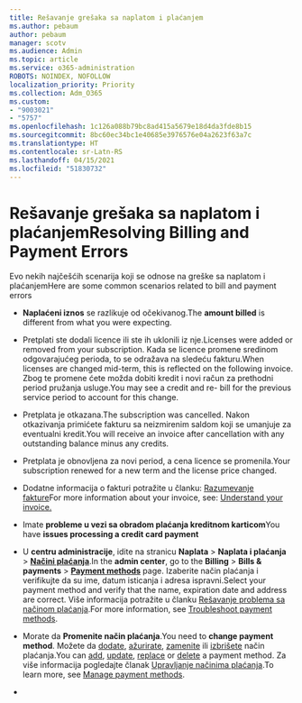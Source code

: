 ```yaml
---
title: Rešavanje grešaka sa naplatom i plaćanjem
ms.author: pebaum
author: pebaum
manager: scotv
ms.audience: Admin
ms.topic: article
ms.service: o365-administration
ROBOTS: NOINDEX, NOFOLLOW
localization_priority: Priority
ms.collection: Adm_O365
ms.custom:
- "9003021"
- "5757"
ms.openlocfilehash: 1c126a088b79bc8ad415a5679e18d4da3fde8b15
ms.sourcegitcommit: 8bc60ec34bc1e40685e3976576e04a2623f63a7c
ms.translationtype: HT
ms.contentlocale: sr-Latn-RS
ms.lasthandoff: 04/15/2021
ms.locfileid: "51830732"
---
```

# <a name="resolving-billing-and-payment-errors"></a><span data-ttu-id="65780-102">Rešavanje grešaka sa naplatom i plaćanjem</span><span class="sxs-lookup"><span data-stu-id="65780-102">Resolving Billing and Payment Errors</span></span>

<span data-ttu-id="65780-103">Evo nekih najčešćih scenarija koji se odnose na greške sa naplatom i plaćanjem</span><span class="sxs-lookup"><span data-stu-id="65780-103">Here are some common scenarios related to bill and payment errors</span></span>

- <span data-ttu-id="65780-104">**Naplaćeni iznos** se razlikuje od očekivanog.</span><span class="sxs-lookup"><span data-stu-id="65780-104">The  **amount billed** is different from what you were expecting.</span></span>
- <span data-ttu-id="65780-105">Pretplati ste dodali licence ili ste ih uklonili iz nje.</span><span class="sxs-lookup"><span data-stu-id="65780-105">Licenses were added or removed from your subscription.</span></span> <span data-ttu-id="65780-106">Kada se licence promene sredinom odgovarajućeg perioda, to se odražava na sledeću fakturu.</span><span class="sxs-lookup"><span data-stu-id="65780-106">When licenses are changed mid-term, this is reflected on the following invoice.</span></span> <span data-ttu-id="65780-107">Zbog te promene ćete možda dobiti kredit i novi račun za prethodni period pružanja usluge.</span><span class="sxs-lookup"><span data-stu-id="65780-107">You may see a credit and re- bill for the previous service period to account for this change.</span></span>
- <span data-ttu-id="65780-108">Pretplata je otkazana.</span><span class="sxs-lookup"><span data-stu-id="65780-108">The subscription was cancelled.</span></span> <span data-ttu-id="65780-109">Nakon otkazivanja primićete fakturu sa neizmirenim saldom koji se umanjuje za eventualni kredit.</span><span class="sxs-lookup"><span data-stu-id="65780-109">You will receive an invoice after cancellation with any outstanding balance minus any credits.</span></span>
- <span data-ttu-id="65780-110">Pretplata je obnovljena za novi period, a cena licence se promenila.</span><span class="sxs-lookup"><span data-stu-id="65780-110">Your subscription renewed for a new term and the license price changed.</span></span>
- <span data-ttu-id="65780-111">Dodatne informacija o fakturi potražite u članku: [Razumevanje fakture](https://docs.microsoft.com/microsoft-365/commerce/billing-and-payments/understand-your-invoice2)</span><span class="sxs-lookup"><span data-stu-id="65780-111">For more information about your invoice, see:  [Understand your invoice.](https://docs.microsoft.com/microsoft-365/commerce/billing-and-payments/understand-your-invoice2)</span></span>
- <span data-ttu-id="65780-112">Imate **probleme u vezi sa obradom plaćanja kreditnom karticom**</span><span class="sxs-lookup"><span data-stu-id="65780-112">You have  **issues processing a credit card payment**</span></span>
- <span data-ttu-id="65780-113">U **centru administracije**, idite na stranicu **Naplata**  >  **Naplata i plaćanja**  >  **[Načini plaćanja](https://go.microsoft.com/fwlink/p/?linkid=2018806)**.</span><span class="sxs-lookup"><span data-stu-id="65780-113">In the  **admin center**, go to the  **Billing**  >  **Bills & payments**  >  **[Payment methods](https://go.microsoft.com/fwlink/p/?linkid=2018806)** page.</span></span> <span data-ttu-id="65780-114">Izaberite način plaćanja i verifikujte da su ime, datum isticanja i adresa ispravni.</span><span class="sxs-lookup"><span data-stu-id="65780-114">Select your payment method and verify that the name, expiration date and address are correct.</span></span> <span data-ttu-id="65780-115">Više informacija potražite u članku [Rešavanje problema sa načinom plaćanja](https://docs.microsoft.com/microsoft-365/commerce/billing-and-payments/manage-payment-methods#troubleshoot-payment-methods).</span><span class="sxs-lookup"><span data-stu-id="65780-115">For more information, see  [Troubleshoot payment methods](https://docs.microsoft.com/microsoft-365/commerce/billing-and-payments/manage-payment-methods#troubleshoot-payment-methods).</span></span>

- <span data-ttu-id="65780-116">Morate da **Promenite način plaćanja**.</span><span class="sxs-lookup"><span data-stu-id="65780-116">You need to  **change payment method**.</span></span> <span data-ttu-id="65780-117">Možete da [dodate](https://docs.microsoft.com/microsoft-365/commerce/billing-and-payments/manage-payment-methods?view=o365-worldwide#add-a-payment-method), [ažurirate](https://docs.microsoft.com/microsoft-365/commerce/billing-and-payments/manage-payment-methods?view=o365-worldwide#update-payment-method-details), [zamenite](https://docs.microsoft.com/microsoft-365/commerce/billing-and-payments/manage-payment-methods?view=o365-worldwide#replace-a-payment-method) ili [izbrišete](https://docs.microsoft.com/microsoft-365/commerce/billing-and-payments/manage-payment-methods?view=o365-worldwide#delete-a-payment-method) način plaćanja.</span><span class="sxs-lookup"><span data-stu-id="65780-117">You can [add](https://docs.microsoft.com/microsoft-365/commerce/billing-and-payments/manage-payment-methods?view=o365-worldwide#add-a-payment-method),  [update](https://docs.microsoft.com/microsoft-365/commerce/billing-and-payments/manage-payment-methods?view=o365-worldwide#update-payment-method-details),  [replace](https://docs.microsoft.com/microsoft-365/commerce/billing-and-payments/manage-payment-methods?view=o365-worldwide#replace-a-payment-method)  or  [delete](https://docs.microsoft.com/microsoft-365/commerce/billing-and-payments/manage-payment-methods?view=o365-worldwide#delete-a-payment-method)  a payment method.</span></span> <span data-ttu-id="65780-118">Za više informacija pogledajte članak [Upravljanje načinima plaćanja](https://docs.microsoft.com/microsoft-365/commerce/billing-and-payments/manage-payment-methods?view=o365-worldwide).</span><span class="sxs-lookup"><span data-stu-id="65780-118">To learn more, see  [Manage payment methods](https://docs.microsoft.com/microsoft-365/commerce/billing-and-payments/manage-payment-methods?view=o365-worldwide).</span></span>
- 